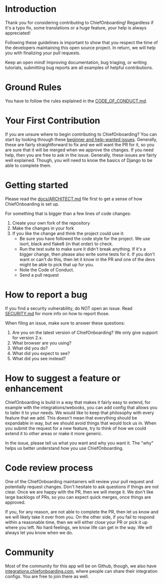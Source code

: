 # Introduction

Thank you for considering contributing to ChiefOnboarding! Regardless if it's a typo fix, some translations or a huge feature, your help is always appreciated!

Following these guidelines is important to show that you respect the time of the developers maintaining this open source project. In return, we will help you with finalizing your pull requests.

Keep an open mind! Improving documentation, bug triaging, or writing tutorials, submitting bug reports are all examples of helpful contributions.

# Ground Rules
You have to follow the rules explained in the [CODE_OF_CONDUCT.md](CODE_OF_CONDUCT.md). 

# Your First Contribution
If you are unsure where to begin contributing to ChiefOnboarding? You can start by looking through these [beginner and help-wanted issues](https://github.com/chiefonboarding/ChiefOnboarding/issues?q=is%3Aissue+is%3Aopen+label%3A%22help+wanted%22). Generally, these are fairly straightforward to fix and we will want the PR for it, so you are sure that it will be merged when we approve the changes. If you need help, then you are free to ask in the issue. Generally, these issues are fairly well explained. Though, you will need to know the basics of Django to be able to complete them.


# Getting started
Please read the [docs/ARCHITECT.md](ARCHITECT.md) file first to get a sense of how ChiefOnboarding is set up.

For something that is bigger than a few lines of code changes:

1. Create your own fork of the repository
2. Make the changes in your fork
3. If you like the change and think the project could use it:
   * Be sure you have followed the code style for the project. We use isort, black and flake8 (in that order) to check.
   * Run the test suite to make sure it didn't break anything. If it's a bigger change, then please also write some tests for it. If you don't want or can't do this, then let it know in the PR and one of the devs might be able to pick that up for you.
   * Note the Code of Conduct.
   * Send a pull request 

# How to report a bug
If you find a security vulnerability, do NOT open an issue. Read [SECURITY.md](SECURITY.md) for more info on how to report those.

When filing an issue, make sure to answer these questions:

1. Are you on the latest version of ChiefOnboarding? We only give support for version 2.x.
2. What browser are you using?
3. What did you do?
4. What did you expect to see?
5. What did you see instead?

# How to suggest a feature or enhancement
ChiefOnboarding is build in a way that makes it fairly easy to extend, for example with the integrations/webooks, you can add config that allows you to tailer it to your needs. We would like to keep that philosophy with every feature that we add. This doesn't mean that everything should be expandable in way, but we should avoid things that would lock us in. When you submit the request for a new feature, try to think of how we could extend it to other areas or make it more generic.

In the issue, please tell us what you want and why you want it. The "why" helps us better understand how you use ChiefOnboarding.

# Code review process
One of the ChiefOnboarding maintainers will review your pull request and potentially request changes. Don't hesitate to ask questions if things are not clear. Once we are happy with the PR, then we will merge it. We don't like large backlogs of PRs, so you can expect quick merges, once things are approved. 

If you, for any reason, are not able to complete the PR, then let us know and we will likely take it over from you. On the other side, if you fail to respond within a reasonable time, then we will either close your PR or pick it up where you left. No hard feelings, we know life can get in the way. We will always let you know when we do.

# Community
Most of the community for this app will be on Github, though, we also have [integrations.chiefonboarding.com](https://integrations.chiefonboarding.com), where people can share their integration configs. You are free to join there as well.
